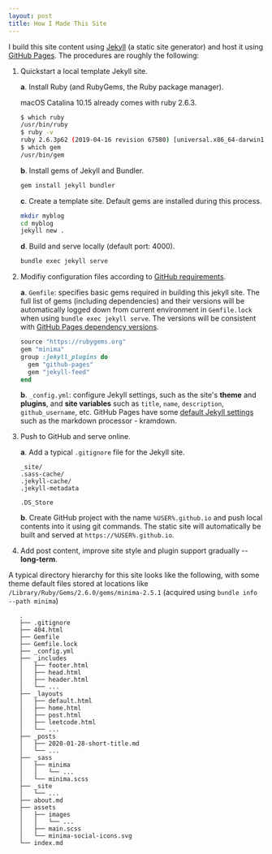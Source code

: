 ```yaml
---
layout: post
title: How I Made This Site
---
```

I build this site content using [Jekyll](https://jekyllrb.com) (a static site generator) and host it using [GitHub Pages](https://pages.github.com). The procedures are roughly the following:

1. Quickstart a local template Jekyll site.

   **a**. Install Ruby (and RubyGems, the Ruby package manager).

   macOS Catalina 10.15 already comes with ruby 2.6.3.

   ```bash
   $ which ruby
   /usr/bin/ruby
   $ ruby -v
   ruby 2.6.3p62 (2019-04-16 revision 67580) [universal.x86_64-darwin19]
   $ which gem
   /usr/bin/gem
   ```

   **b**. Install gems of Jekyll and Bundler.

   ```bash
   gem install jekyll bundler
   ```

   **c**. Create a template site. Default gems are installed during this process.

   ```bash
   mkdir myblog
   cd myblog
   jekyll new .
   ```

   **d**. Build and serve locally (default port: 4000).

   ```bash
   bundle exec jekyll serve
   ```

2. Modifiy configuration files according to [GitHub requirements](https://help.github.com/en/github/working-with-github-pages/creating-a-github-pages-site-with-jekyll#creating-your-site).

   **a**. `Gemfile`: specifies basic gems required in building this jekyll site. The full list of gems (including dependencies) and their versions will be automatically logged down from current environment in `Gemfile.lock` when using `bundle exec jekyll serve`. The versions will be consistent with [GitHub Pages dependency versions](https://pages.github.com/versions/).

   ```ruby
   source "https://rubygems.org"
   gem "minima"
   group :jekyll_plugins do
     gem "github-pages"
     gem "jekyll-feed"
   end
   ```

   **b**. `_config.yml`: configure Jekyll settings, such as the site's **theme** and **plugins**, and **site variables** such as `title`, `name`, `description`, `github_username`, etc. GitHub Pages have some [default Jekyll settings](https://help.github.com/en/github/working-with-github-pages/about-github-pages-and-jekyll#configuring-jekyll-in-your-github-pages-site) such as the markdown processor - kramdown.

3. Push to GitHub and serve online.

   **a**. Add a typical `.gitignore` file for the Jekyll site.

   ```
   _site/
   .sass-cache/
   .jekyll-cache/
   .jekyll-metadata
   
   .DS_Store
   ```

   **b**. Create GitHub project with the name `%USER%.github.io` and push local contents into it using git commands. The static site will automatically be built and served at `https://%USER%.github.io`.

4. Add post content, improve site style and plugin support gradually -- **long-term**.

A typical directory hierarchy for this site looks like the following, with some theme default files stored at locations like `/Library/Ruby/Gems/2.6.0/gems/minima-2.5.1` (acquired using `bundle info --path minima`)

       .
       ├── .gitignore
       ├── 404.html
       ├── Gemfile
       ├── Gemfile.lock
       ├── _config.yml
       ├── _includes
       │   ├── footer.html
       │   ├── head.html
       │   ├── header.html
       │   └── ...
       ├── _layouts
       │   ├── default.html
       │   ├── home.html
       │   ├── post.html
       │   ├── leetcode.html
       │   └── ...
       ├── _posts
       │   ├── 2020-01-28-short-title.md
       │   └── ...
       ├── _sass
       │   ├── minima
       │   │   └── ...
       │   └── minima.scss
       ├── _site
       │   └── ... 
       ├── about.md
       ├── assets
       │   ├── images
       │   │   └── ...
       │   ├── main.scss
       │   └── minima-social-icons.svg
       └── index.md
    
